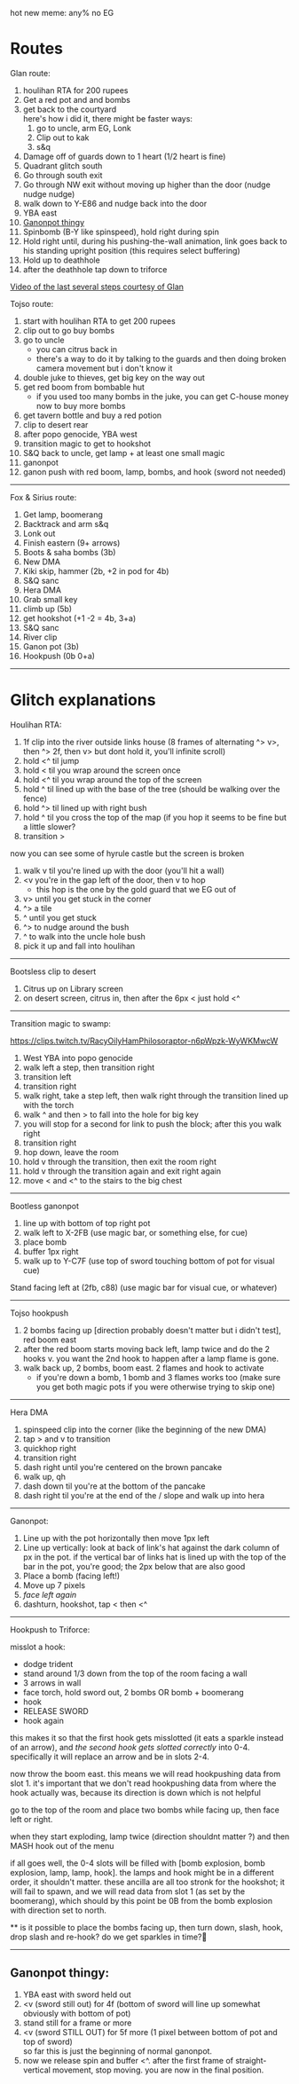 hot new meme: any% no EG

# Routes

Glan route:

1. houlihan RTA for 200 rupees
1. Get a red pot and and bombs
1. get back to the courtyard\
   here's how i did it, there might be faster ways:
   1. go to uncle, arm EG, Lonk
   1. Clip out to kak
   1. s&q
1. Damage off of guards down to 1 heart (1/2 heart is fine)
1. Quadrant glitch south
1. Go through south exit
1. Go through NW exit without moving up higher than the door (nudge nudge nudge)
1. walk down to Y-E86 and nudge back into the door
1. YBA east
1. [Ganonpot thingy](#ganonpot-thingy)
1. Spinbomb (B-Y like spinspeed), hold right during spin
1. Hold right until, during his pushing-the-wall animation, link goes back to his standing upright position (this requires select buffering)
1. Hold up to deathhole
1. after the deathhole tap down to triforce

[Video of the last several steps courtesy of Glan](https://www.youtube.com/watch?v=dye61mq147w)

Tojso route:

1. start with houlihan RTA to get 200 rupees
1. clip out to go buy bombs
1. go to uncle
   * you can citrus back in
   * there's a way to do it by talking to the guards and then doing broken camera movement but i don't know it
1. double juke to thieves, get big key on the way out
1. get red boom from bombable hut
   * if you used too many bombs in the juke, you can get C-house money now to buy more bombs
1. get tavern bottle and buy a red potion
1. clip to desert rear
1. after popo genocide, YBA west
1. transition magic to get to hookshot
1. S&Q back to uncle, get lamp + at least one small magic
1. ganonpot
1. ganon push with red boom, lamp, bombs, and hook (sword not needed)


---

Fox & Sirius route:

1. Get lamp, boomerang
1. Backtrack and arm s&q
1. Lonk out
1. Finish eastern (9+ arrows)
1. Boots & saha bombs (3b)
1. New DMA
1. Kiki skip, hammer (2b, +2 in pod for 4b)
1. S&Q sanc
1. Hera DMA
1. Grab small key
1. climb up (5b)
1. get hookshot (+1 -2 = 4b, 3+a)
1. S&Q sanc
1. River clip
1. Ganon pot (3b)
1. Hookpush (0b 0+a)


---

# Glitch explanations

Houlihan RTA:

1. 1f clip into the river outside links house (8 frames of alternating ^> v>, then ^> 2f, then v> but dont hold it, you'll infinite scroll)
1. hold <^ til jump
1. hold < til you wrap around the screen once
1. hold <^ til you wrap around the top of the screen
1. hold ^ til lined up with the base of the tree (should be walking over the fence)
1. hold ^> til lined up with right bush
1. hold ^ til you cross the top of the map (if you hop it seems to be fine but a little slower?
1. transition >

now you can see some of hyrule castle but the screen is broken

1. walk v til you're lined up with the door (you'll hit a wall)
1. <v you're in the gap left of the door, then v to hop
   * this hop is the one by the gold guard that we EG out of
1. v> until you get stuck in the corner
1. ^> a tile
1. ^ until you get stuck
1. ^> to nudge around the bush
1. ^ to walk into the uncle hole bush
1. pick it up and fall into houlihan

---

Bootsless clip to desert

1. Citrus up on Library screen
1. on desert screen, citrus in, then after the 6px < just hold <^

---

Transition magic to swamp:

https://clips.twitch.tv/RacyOilyHamPhilosoraptor-n6pWpzk-WyWKMwcW

1. West YBA into popo genocide
1. walk left a step, then transition right
1. transition left
1. transition right
1. walk right, take a step left, then walk right through the transition lined up with the torch
1. walk ^ and then > to fall into the hole for big key
  1. you will stop for a second for link to push the block; after this you walk right
1. transition right
1. hop down, leave the room
1. hold v through the transition, then exit the room right
1. hold v through the transition again and exit right again
1. move < and <^ to the stairs to the big chest

---

Bootless ganonpot

1. line up with bottom of top right pot
1. walk left to X-2FB (use magic bar, or something else, for cue)
1. place bomb
1. buffer 1px right
1. walk up to Y-C7F (use top of sword touching bottom of pot for visual cue)

Stand facing left at (2fb, c88) (use magic bar for visual cue, or whatever)

---

Tojso hookpush

1. 2 bombs facing up [direction probably doesn't matter but i didn't test], red boom east
1. after the red boom starts moving back left, lamp twice and do the 2 hooks v. you want the 2nd hook to happen after a lamp flame is gone.
1. walk back up, 2 bombs, boom east. 2 flames and hook to activate
   * if you're down a bomb, 1 bomb and 3 flames works too (make sure you get both magic pots if you were otherwise trying to skip one)

---

Hera DMA

1. spinspeed clip into the corner (like the beginning of the new DMA)
2. tap > and v to transition
3. quickhop right
4. transition right
5. dash right until you're centered on the brown pancake
6. walk up, qh
7. dash down til you're at the bottom of the pancake
8. dash right til you're at the end of the / slope and walk up into hera

---

Ganonpot:

1. Line up with the pot horizontally then move 1px left
2. Line up vertically: look at back of link's hat against the dark column of px in the pot. if the vertical bar of links hat is lined up with the top of the bar in the pot, you're good; the 2px below that are also good
3. Place a bomb (facing left!)
4. Move up 7 pixels
5. *face left again*
6. dashturn, hookshot, tap < then <^

---

Hookpush to Triforce:

misslot a hook:
   * dodge trident
   * stand around 1/3 down from the top of the room facing a wall
   * 3 arrows in wall
   * face torch, hold sword out, 2 bombs OR bomb + boomerang
   * hook
   * RELEASE SWORD
   * hook again

this makes it so that the first hook gets misslotted (it eats a sparkle instead of an arrow), and *the second hook gets slotted correctly* into 0-4. specifically it will replace an arrow and be in slots 2-4.

now throw the boom east. this means we will read hookpushing data from slot 1. it's important that we don't read hookpushing data from where the hook actually was, because its direction is down which is not helpful

go to the top of the room and place two bombs while facing up, then face left or right.

when they start exploding, lamp twice (direction shouldnt matter ?) and then MASH hook out of the menu

if all goes well, the 0-4 slots will be filled with [bomb explosion, bomb explosion, lamp, lamp, hook]. the lamps and hook might be in a different order, it shouldn't matter. these ancilla are all too stronk for the hookshot; it will fail to spawn, and we will read data from slot 1 (as set by the boomerang), which should by this point be 0B from the bomb explosion with direction set to north.


** is it possible to place the bombs facing up, then turn down, slash, hook, drop slash and re-hook? do we get sparkles in time?

---

## Ganonpot thingy:

1. YBA east with sword held out
1. <v (sword still out) for 4f (bottom of sword will line up somewhat obviously with bottom of pot)
1. stand still for a frame or more
1. <v (sword STILL OUT) for 5f more (1 pixel between bottom of pot and top of sword)\
   so far this is just the beginning of normal ganonpot.
1. now we release spin and buffer <^. after the first frame of straight-vertical movement, stop moving. you are now in the final position.
